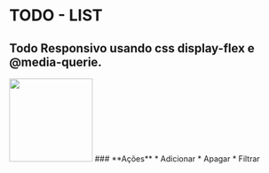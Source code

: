 # TODO - LIST
## Todo Responsivo usando css display-flex e @media-querie.
<img src="https://user-images.githubusercontent.com/87907917/208271011-421bd3a5-74c2-402b-9909-c8f4e21a9a98.png" height="150">
### **Ações**
*   Adicionar
*   Apagar
*   Filtrar

